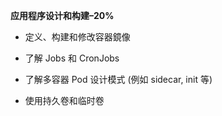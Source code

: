 **应用程序设计和构建–20%**

- 定义、构建和修改容器鏡像

- 了解 Jobs 和 CronJobs

- 了解多容器 Pod 设计模式 (例如 sidecar, init 等)

- 使用持久卷和临时卷